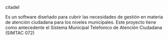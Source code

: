 citadel

Es un software diseñado para cubrir las necesidades de gestión en materia de atención ciudadana para los niveles municipales. Este proyecto tiene como antecedente el Sistema Municipal Telefonico de Atención Ciudadana (SIMTAC 072)
